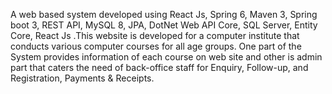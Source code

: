A web based system developed using React Js, Spring 6, Maven 3, Spring boot 3, REST API, MySQL 8, JPA, DotNet Web API Core, SQL Server, Entity Core, React Js .This website is developed for a computer
institute that conducts various computer courses for all age groups. One part of the System provides information of each course on web site and other is admin part that caters the need of back-office staff for
Enquiry, Follow-up, and Registration, Payments & Receipts.
